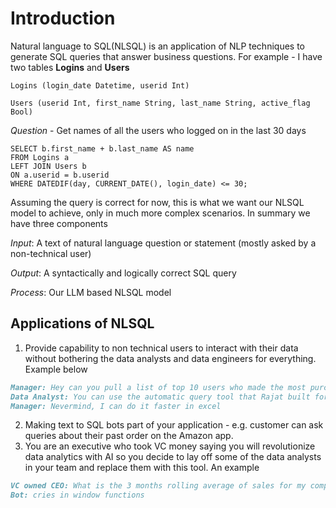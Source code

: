 # Introduction
Natural language to SQL(NLSQL) is an application of NLP techniques to generate SQL queries that answer business questions. For example - I have two tables **Logins** and **Users**

`Logins (login_date Datetime, userid Int)`

`Users (userid Int, first_name String, last_name String, active_flag Bool)`

*Question* - Get names of all the users who logged on in the last 30 days

```mysql
SELECT b.first_name + b.last_name AS name
FROM Logins a
LEFT JOIN Users b
ON a.userid = b.userid
WHERE DATEDIF(day, CURRENT_DATE(), login_date) <= 30;
```
Assuming the query is correct for now, this is what we want our NLSQL model to achieve, only in much more complex scenarios. In summary we have three components

*Input*: A text of natural language question or statement (mostly asked by a non-technical user)

*Output*: A syntactically and logically correct SQL query

*Process*: Our LLM based NLSQL model

## Applications of NLSQL
1. Provide capability to non technical users to interact with their data without bothering the data analysts and data engineers for everything. Example below
```markdown
Manager: Hey can you pull a list of top 10 users who made the most purchases on our platform last month
Data Analyst: You can use the automatic query tool that Rajat built for us
Manager: Nevermind, I can do it faster in excel
```
2. Making text to SQL bots part of your application - e.g. customer can ask queries about their past order on the Amazon app.
3. You are an executive who took VC money saying you will revolutionize data analytics with AI so you decide to lay off some of the data analysts in your team and replace them with this tool. An example
```markdown
VC owned CEO: What is the 3 months rolling average of sales for my company in the last 12 months
Bot: cries in window functions
```
